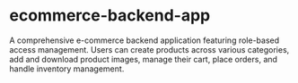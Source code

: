 # ecommerce-backend-app
A comprehensive e-commerce backend application featuring role-based access management. Users can create products across various categories, add and download product images, manage their cart, place orders, and handle inventory management.
